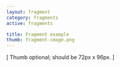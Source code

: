 ```yaml
---
layout: fragment
category: fragments
active: fragments

title: Fragment example
thumb: fragment-image.png
---
```


[ Thumb optional; should be 72px x 96px. ]